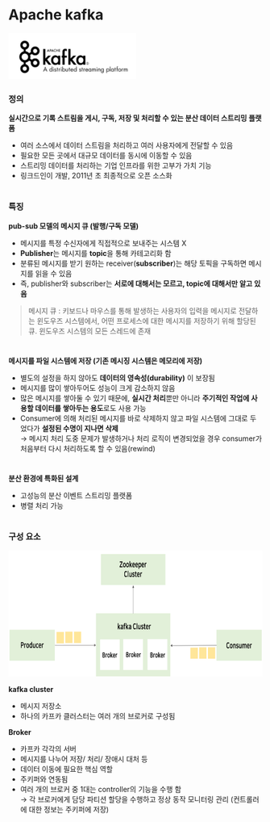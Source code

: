 # Apache kafka 

<img src="./img/0. logo.png">

### 정의 
**실시간으로 기록 스트림을 게시, 구독, 저장 및 처리할 수 있는 분산 데이터 스트리밍 플랫폼**
- 여러 소스에서 데이터 스트림을 처리하고 여러 사용자에게 전달할 수 있음 
- 필요한 모든 곳에서 대규모 데이터를 동시에 이동할 수 있음 
- 스트리밍 데이터를 처리하는 기업 인프라를 위한 고부가 가치 기능 
- 링크드인이 개발, 2011년 초 최종적으로 오픈 소스화 

#

### 특징 
**pub-sub 모델의 메시지 큐 (발행/구독 모델)**
- 메시지를 특정 수신자에게 직접적으로 보내주는 시스템 X
- **Publisher**는 메시지를 **topic**을 통해 카테고리화 함 
- 분류된 메시지를 받기 원하는 receiver(**subscriber**)는 해당 토픽을 구독하면 메시지를 읽을 수 있음 
- 즉, publisher와 subscriber는 **서로에 대해서는 모르고, topic에 대해서만 알고 있음**   

> 메시지 큐 : 키보드나 마우스를 통해 발생하는 사용자의 입력을 메시지로 전달하는 윈도우즈 시스템에서, 어떤 프로세스에 대한 메시지를 저장하기 위해 할당된 큐. 윈도우즈 시스템의 모든 스레드에 존재

#

**메시지를 파일 시스템에 저장 (기존 메시징 시스템은 메모리에 저장)**
- 별도의 설정을 하지 않아도 **데이터의 영속성(durability)** 이 보장됨 
- 메시지를 많이 쌓아두어도 성능이 크게 감소하지 않음 
- 많은 메시지를 쌓아둘 수 있기 때문에, **실시간 처리**뿐만 아니라 **주기적인 작업에 사용할 데이터를 쌓아두는 용도**로도 사용 가능
- Consumer에 의해 처리된 메시지를 바로 삭제하지 않고 파일 시스템에 그대로 두었다가 **설정된 수명이 지나면 삭제**   
  → 메시지 처리 도중 문제가 발생하거나 처리 로직이 변경되었을 경우 consumer가 처음부터 다시 처리하도록 할 수 있음(rewind)

#

**분산 환경에 특화된 설계**
- 고성능의 분산 이벤트 스트리밍 플랫폼
- 병렬 처리 가능 

#

### 구성 요소 


<img src="./img/1. 기본구조.png" width="770" height="249">


**kafka cluster** 
- 메시지 저장소 
- 하나의 카프카 클러스터는 여러 개의 브로커로 구성됨 

**Broker**
- 카프카 각각의 서버
- 메시지를 나누어 저장/ 처리/ 장애시 대처 등 
- 데이터 이동에 필요한 핵심 역할
- 주키퍼와 연동됨 
- 여러 개의 브로커 중 1대는 controller의 기능을 수행 함   
  → 각 브로커에게 담당 파티션 할당을 수행하고 정상 동작 모니터링 관리 (컨트롤러에 대한 정보는 주키퍼에 저장) 
